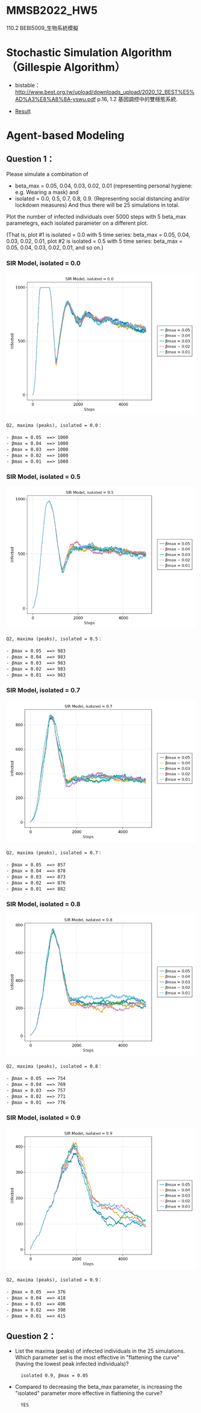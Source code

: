 # MMSB2022_HW5
110.2 BEBI5009_生物系統模擬


# Stochastic Simulation Algorithm（Gillespie Algorithm）

- bistable：http://www.best.org.tw/upload/downloads_upload/2020_12_BEST%E5%AD%A3%E8%A8%8A-yswu.pdf p.16, 1.2 基因調控中的雙穩態系統.

- [Result]()


# Agent-based Modeling

## Question 1：

Please simulate a combination of 
- beta_max = 0.05, 0.04, 0.03, 0.02, 0.01 (representing personal hygiene: e.g. Wearing a mask) and
- isolated = 0.0, 0.5, 0.7, 0.8, 0.9. (Representing social distancing and/or lockdown measures) 
And thus there will be 25 simulations in total. 

Plot the number of infected individuals over 5000 steps with 5 beta_max parametegrs, each isolated parameter on a different plot.

(That is, plot #1 is isolated = 0.0 with 5 time series: beta_max = 0.05, 0.04, 0.03, 0.02, 0.01, plot #2 is isolated = 0.5 with 5 time series: beta_max = 0.05, 0.04, 0.03, 0.02, 0.01, and so on.)

### SIR Model, isolated = 0.0
![SIR Model, isolated = 0.0](./PNG/SIR_Model_isolated_000.png)
```
Q2, maxima (peaks), isolated = 0.0：

- βmax = 0.05  ==> 1000
- βmax = 0.04  ==> 1000
- βmax = 0.03  ==> 1000
- βmax = 0.02  ==> 1000
- βmax = 0.01  ==> 1000
```

### SIR Model, isolated = 0.5
![SIR Model, isolated = 0.5](./PNG/SIR_Model_isolated_050.png)
```
Q2, maxima (peaks), isolated = 0.5：

- βmax = 0.05  ==> 983
- βmax = 0.04  ==> 983
- βmax = 0.03  ==> 983
- βmax = 0.02  ==> 983
- βmax = 0.01  ==> 983
```

### SIR Model, isolated = 0.7
![SIR Model, isolated = 0.7](./PNG/SIR_Model_isolated_070.png)
```
Q2, maxima (peaks), isolated = 0.7：

- βmax = 0.05  ==> 857
- βmax = 0.04  ==> 878
- βmax = 0.03  ==> 873
- βmax = 0.02  ==> 876
- βmax = 0.01  ==> 882
```

### SIR Model, isolated = 0.8
![SIR Model, isolated = 0.8](./PNG/SIR_Model_isolated_080.png)
```
Q2, maxima (peaks), isolated = 0.8：

- βmax = 0.05  ==> 754
- βmax = 0.04  ==> 769
- βmax = 0.03  ==> 757
- βmax = 0.02  ==> 771
- βmax = 0.01  ==> 776
```

### SIR Model, isolated = 0.9
![SIR Model, isolated = 0.9](./PNG/SIR_Model_isolated_090.png)
```
Q2, maxima (peaks), isolated = 0.9：

- βmax = 0.05  ==> 376
- βmax = 0.04  ==> 418
- βmax = 0.03  ==> 406
- βmax = 0.02  ==> 398
- βmax = 0.01  ==> 415
```

## Question 2：

- List the maxima (peaks) of infected individuals in the 25 simulations. Which parameter set is the most effective in "flattening the curve" (having the lowest peak infected individuals)?

        isolated 0.9, βmax = 0.05
 
- Compared to decreasing the beta_max parameter, is increasing the "isolated" parameter more effective in flattening the curve?

        YES
